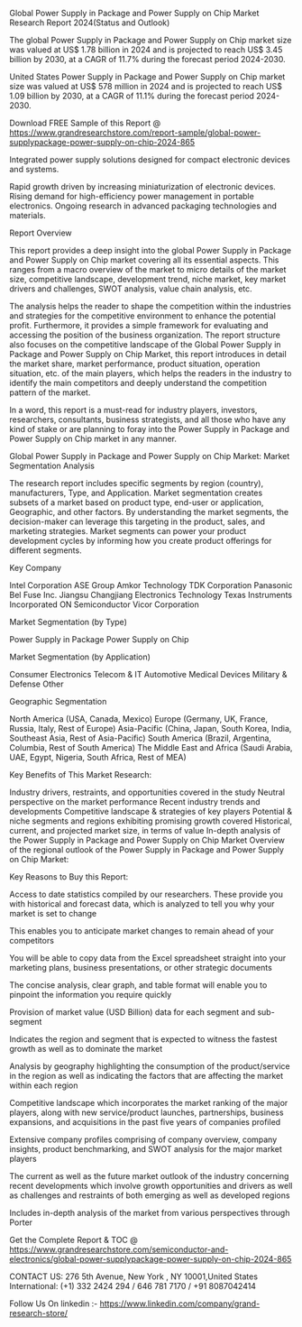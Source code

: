 Global Power Supply in Package and Power Supply on Chip Market Research Report 2024(Status and Outlook)

The global Power Supply in Package and Power Supply on Chip market size was valued at US$ 1.78 billion in 2024 and is projected to reach US$ 3.45 billion by 2030, at a CAGR of 11.7% during the forecast period 2024-2030.

United States Power Supply in Package and Power Supply on Chip market size was valued at US$ 578 million in 2024 and is projected to reach US$ 1.09 billion by 2030, at a CAGR of 11.1% during the forecast period 2024-2030.

Download FREE Sample of this Report @ https://www.grandresearchstore.com/report-sample/global-power-supplypackage-power-supply-on-chip-2024-865

Integrated power supply solutions designed for compact electronic devices and systems.

Rapid growth driven by increasing miniaturization of electronic devices. Rising demand for high-efficiency power management in portable electronics. Ongoing research in advanced packaging technologies and materials.

Report Overview

This report provides a deep insight into the global Power Supply in Package and Power Supply on Chip market covering all its essential aspects. This ranges from a macro overview of the market to micro details of the market size, competitive landscape, development trend, niche market, key market drivers and challenges, SWOT analysis, value chain analysis, etc.

The analysis helps the reader to shape the competition within the industries and strategies for the competitive environment to enhance the potential profit. Furthermore, it provides a simple framework for evaluating and accessing the position of the business organization. The report structure also focuses on the competitive landscape of the Global Power Supply in Package and Power Supply on Chip Market, this report introduces in detail the market share, market performance, product situation, operation situation, etc. of the main players, which helps the readers in the industry to identify the main competitors and deeply understand the competition pattern of the market.

In a word, this report is a must-read for industry players, investors, researchers, consultants, business strategists, and all those who have any kind of stake or are planning to foray into the Power Supply in Package and Power Supply on Chip market in any manner.

Global Power Supply in Package and Power Supply on Chip Market: Market Segmentation Analysis

The research report includes specific segments by region (country), manufacturers, Type, and Application. Market segmentation creates subsets of a market based on product type, end-user or application, Geographic, and other factors. By understanding the market segments, the decision-maker can leverage this targeting in the product, sales, and marketing strategies. Market segments can power your product development cycles by informing how you create product offerings for different segments.

Key Company

Intel Corporation
ASE Group
Amkor Technology
TDK Corporation
Panasonic
Bel Fuse Inc.
Jiangsu Changjiang Electronics Technology
Texas Instruments Incorporated
ON Semiconductor
Vicor Corporation

Market Segmentation (by Type)

Power Supply in Package
Power Supply on Chip

Market Segmentation (by Application)

Consumer Electronics
Telecom & IT
Automotive
Medical Devices
Military & Defense
Other

Geographic Segmentation

North America (USA, Canada, Mexico)
Europe (Germany, UK, France, Russia, Italy, Rest of Europe)
Asia-Pacific (China, Japan, South Korea, India, Southeast Asia, Rest of Asia-Pacific)
South America (Brazil, Argentina, Columbia, Rest of South America)
The Middle East and Africa (Saudi Arabia, UAE, Egypt, Nigeria, South Africa, Rest of MEA)

Key Benefits of This Market Research:

Industry drivers, restraints, and opportunities covered in the study
Neutral perspective on the market performance
Recent industry trends and developments
Competitive landscape & strategies of key players
Potential & niche segments and regions exhibiting promising growth covered
Historical, current, and projected market size, in terms of value
In-depth analysis of the Power Supply in Package and Power Supply on Chip Market
Overview of the regional outlook of the Power Supply in Package and Power Supply on Chip Market:

Key Reasons to Buy this Report:

Access to date statistics compiled by our researchers. These provide you with historical and forecast data, which is analyzed to tell you why your market is set to change

This enables you to anticipate market changes to remain ahead of your competitors

You will be able to copy data from the Excel spreadsheet straight into your marketing plans, business presentations, or other strategic documents

The concise analysis, clear graph, and table format will enable you to pinpoint the information you require quickly

Provision of market value (USD Billion) data for each segment and sub-segment

Indicates the region and segment that is expected to witness the fastest growth as well as to dominate the market

Analysis by geography highlighting the consumption of the product/service in the region as well as indicating the factors that are affecting the market within each region

Competitive landscape which incorporates the market ranking of the major players, along with new service/product launches, partnerships, business expansions, and acquisitions in the past five years of companies profiled

Extensive company profiles comprising of company overview, company insights, product benchmarking, and SWOT analysis for the major market players

The current as well as the future market outlook of the industry concerning recent developments which involve growth opportunities and drivers as well as challenges and restraints of both emerging as well as developed regions

Includes in-depth analysis of the market from various perspectives through Porter

Get the Complete Report & TOC @ https://www.grandresearchstore.com/semiconductor-and-electronics/global-power-supplypackage-power-supply-on-chip-2024-865

CONTACT US:
276 5th Avenue, New York , NY 10001,United States
International: (+1) 332 2424 294 / 646 781 7170 / +91 8087042414

Follow Us On linkedin :- https://www.linkedin.com/company/grand-research-store/

